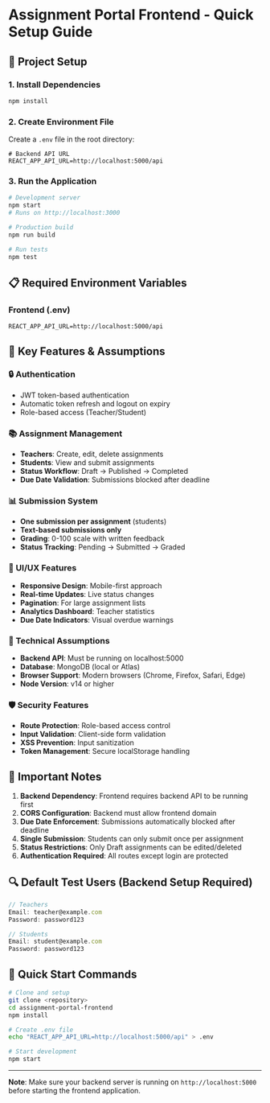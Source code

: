 # Assignment Portal Frontend - Quick Setup Guide

## 🚀 Project Setup

### 1. Install Dependencies
```bash
npm install
```

### 2. Create Environment File
Create a `.env` file in the root directory:

```env
# Backend API URL
REACT_APP_API_URL=http://localhost:5000/api
```

### 3. Run the Application
```bash
# Development server
npm start
# Runs on http://localhost:3000

# Production build
npm run build

# Run tests
npm test
```

## 📋 Required Environment Variables

### Frontend (.env)
```env
REACT_APP_API_URL=http://localhost:5000/api
```

## 📝 Key Features & Assumptions

### 🔒 Authentication
- JWT token-based authentication
- Automatic token refresh and logout on expiry
- Role-based access (Teacher/Student)

### 📚 Assignment Management
- **Teachers**: Create, edit, delete assignments
- **Students**: View and submit assignments
- **Status Workflow**: Draft → Published → Completed
- **Due Date Validation**: Submissions blocked after deadline

### 📊 Submission System
- **One submission per assignment** (students)
- **Text-based submissions only**
- **Grading**: 0-100 scale with written feedback
- **Status Tracking**: Pending → Submitted → Graded

### 🎨 UI/UX Features
- **Responsive Design**: Mobile-first approach
- **Real-time Updates**: Live status changes
- **Pagination**: For large assignment lists
- **Analytics Dashboard**: Teacher statistics
- **Due Date Indicators**: Visual overdue warnings

### 🔧 Technical Assumptions
- **Backend API**: Must be running on localhost:5000
- **Database**: MongoDB (local or Atlas)
- **Browser Support**: Modern browsers (Chrome, Firefox, Safari, Edge)
- **Node Version**: v14 or higher

### 🛡️ Security Features
- **Route Protection**: Role-based access control
- **Input Validation**: Client-side form validation
- **XSS Prevention**: Input sanitization
- **Token Management**: Secure localStorage handling

## 🚨 Important Notes

1. **Backend Dependency**: Frontend requires backend API to be running first
2. **CORS Configuration**: Backend must allow frontend domain
3. **Due Date Enforcement**: Submissions automatically blocked after deadline
4. **Single Submission**: Students can only submit once per assignment
5. **Status Restrictions**: Only Draft assignments can be edited/deleted
6. **Authentication Required**: All routes except login are protected

## 🔍 Default Test Users (Backend Setup Required)

```javascript
// Teachers
Email: teacher@example.com
Password: password123

// Students  
Email: student@example.com
Password: password123
```

## 📱 Quick Start Commands

```bash
# Clone and setup
git clone <repository>
cd assignment-portal-frontend
npm install

# Create .env file
echo "REACT_APP_API_URL=http://localhost:5000/api" > .env

# Start development
npm start
```

---
**Note**: Make sure your backend server is running on `http://localhost:5000` before starting the frontend application.
